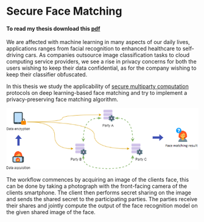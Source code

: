 # Secure Face Matching
#### To read my thesis download this [pdf](https://github.com/Fluxmux/master-thesis/blob/master/thesis.pdf)
We are affected with machine learning in many aspects of our daily lives, applications ranges from facial recognition to enhanced healthcare to self-driving cars. As companies outsource image classification tasks to cloud computing service providers, we see a rise in privacy concerns for both the users wishing to keep their data confidential, as for the company wishing to keep their classifier obfuscated.

In this thesis we study the applicability of [secure multiparty computation](https://en.wikipedia.org/wiki/Secure_multi-party_computation "MPC") protocols on deep learning-based face matching and try to implement a privacy-preserving face matching algorithm.

![Workflow](https://github.com/Fluxmux/master-thesis/blob/master/fig/workflow.png)

The workflow commences by acquiring an image of the clients face, this can be done by taking a photograph with the front-facing camera of the clients smartphone. The client then performs secret sharing on the image and sends the shared secret to the participating parties. The parties receive their shares and jointly compute the output of the face recognition model on the given shared image of the face.
